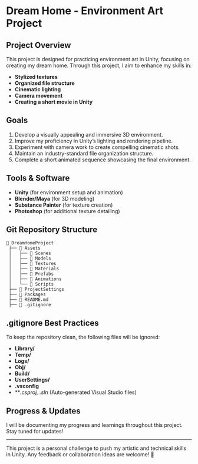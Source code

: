 # Dream Home - Environment Art Project

## Project Overview
This project is designed for practicing environment art in Unity, focusing on creating my dream home. Through this project, I aim to enhance my skills in:

- **Stylized textures**
- **Organized file structure**
- **Cinematic lighting**
- **Camera movement**
- **Creating a short movie in Unity**

## Goals
1. Develop a visually appealing and immersive 3D environment.
2. Improve my proficiency in Unity’s lighting and rendering pipeline.
3. Experiment with camera work to create compelling cinematic shots.
4. Maintain an industry-standard file organization structure.
5. Complete a short animated sequence showcasing the final environment.

## Tools & Software
- **Unity** (for environment setup and animation)
- **Blender/Maya** (for 3D modeling)
- **Substance Painter** (for texture creation)
- **Photoshop** (for additional texture detailing)

## Git Repository Structure
```
📂 DreamHomeProject
 ├── 📂 Assets
 │   ├── 📂 Scenes
 │   ├── 📂 Models
 │   ├── 📂 Textures
 │   ├── 📂 Materials
 │   ├── 📂 Prefabs
 │   ├── 📂 Animations
 │   └── 📂 Scripts
 ├── 📂 ProjectSettings
 ├── 📂 Packages
 ├── 📜 README.md
 ├── 📜 .gitignore
```

## .gitignore Best Practices
To keep the repository clean, the following files will be ignored:
- **Library/**
- **Temp/**
- **Logs/**
- **Obj/**
- **Build/**
- **UserSettings/**
- **.vsconfig**
- ***.csproj, *.sln** (Auto-generated Visual Studio files)

## Progress & Updates
I will be documenting my progress and learnings throughout this project. Stay tuned for updates!

---
This project is a personal challenge to push my artistic and technical skills in Unity. Any feedback or collaboration ideas are welcome! 🚀
